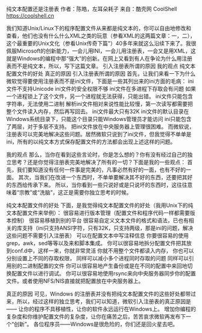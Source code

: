 纯文本配置还是注册表
作者：陈皓，左耳朵耗子
来自：酷壳网 CoolShell https://coolshell.cn

我们知道Unix/Linux下的程序配置文件从来都是纯文本的，你可以自由地修改和查看，他们也没有什么什么XML之类的玩意（参看XML的这两篇文章：一，二），这个最重要的Unix文化（参看Unix传奇下篇"）40多年来就这么沿续下来了。我很佩服Microsoft的创新能力，一会儿用INI，一会儿用注册表，一会又是用XML，这就是Windows的编程中那“强大”的创新。在网上又看到有人在争论为什么用注册表而不是纯文本，所以，写下这篇文章。
引入注册表所谓的原因 我的观点 纯文本配置文件的好处 真正的原因
引入注册表所谓的原因
首先，让我们来看一下为什么微软觉得要使用注册表而不是ini文件，下面是一些其列出来的ini方面的毛病：
ini文件不支持Unicode ini文件的安全权限不够 ini文件在多进程下存取会有问题 如果一个进程锁上了这个文件，另一个进程就无法获得，只能出错。 ini文件只能包含字符串，无法使用二进制 解析ini文件相对来说性能比较慢，第一次读写都需要把整个文件读入内存，然后再写回去。 ini文件最大只有32K ini文件的默认目录在Windows系统目录下，只能这个目录只能Windows管理员才能访问 ini只能包含了两层，对于多层不支持。 把ini文件放在中央服务器上管理很困难。
而微软说，注册表可以完美地解决这些问题。居然微软只说到了ini文件，但我觉得不单单是ini，所有的以纯文本方式保存配置文件的方法都会出现上述这样的问题。

我的观点
那么，当你在看到这些言论时，你是怎么想的？你有没有经过自己的独立思考？还是你觉得注册表完美地解决了所有的一切？下面是我的一些观点：
首先，我们要知道没有任何一件事是完美的，凡事必然有好的一面，也有不好的一面。 其次，当我们在改进一个东西时，不单单要解决其不好的东西，还要把其好的东西给传承下来。
所以，当你看到一些只说好或是只说坏的东西时，这往往意味着“宗教”或“洗脑”，这正是需要你独立思考的时候。

纯文本配置文件的好处
下面，是我觉得纯文本配置文件的好处（我用Unix下的纯文本配置文件来举例）：
很容易进行版本管理（配置文件和程序代码一样都需要版本控制） 很容易移植到别的平台 很容易自定义文本文件的格式和语法，已也有相关的库支持（ini只支持ANSI字符，只有32K，只支持两级，那是ini的问题，解决这些问题不需要引入注册表） 可以在配置文本中写注释信息 你要很容易的使用grep，awk，sed等等以及来和脚本集成。 你可以很容易地拆分配置文件把其放到conf.d中，这样一来，你就非常灵活 你就不用整个文件都读入内存， 你也可以分别设置上不同的存取权限， 同样可以减小多个进程同时存取的问题 同样可以引用别的二进制配置的文件 你可以很容易地产生备份或是在不同的配置中来回地切换配置文件以进行调试。 你可以很容易地使用rsync来向中央服务器同步你的配置文件。或者使用NFS/NIS直接就把配置放在中央服务器上。

真正的原因
可见，Windows 的注册表并没有把纯文本配置文件的这些好处都带过来，所以，经过这样的独立思考，我们可以知道，微软引入注册表的真正原因是——
让你的程序不具移植性，让你的软件永远运行在Windows上。 增加你编程的复杂度和你维护配置文件的复杂度，让你在痛苦之后，苦苦哀求微软再发布下一个“创新”。
各位程序员——Windows是很危险的，你们还是回火星去吧。